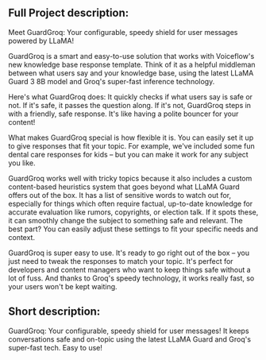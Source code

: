 ## Full Project description:
Meet GuardGroq: Your configurable, speedy shield for user messages powered by LLaMA!

GuardGroq is a smart and easy-to-use solution that works with Voiceflow's new knowledge base response template. Think of it as a helpful middleman between what users say and your knowledge base, using the latest LLaMA Guard 3 8B model and Groq's super-fast inference technology.

Here's what GuardGroq does: It quickly checks if what users say is safe or not. If it's safe, it passes the question along. If it's not, GuardGroq steps in with a friendly, safe response. It's like having a polite bouncer for your content!

What makes GuardGroq special is how flexible it is. You can easily set it up to give responses that fit your topic. For example, we've included some fun dental care responses for kids – but you can make it work for any subject you like.

GuardGroq works well with tricky topics because it also includes a custom content-based heuristics system that goes beyond what LLaMA Guard offers out of the box. It has a list of sensitive words to watch out for, especially for things which often require factual, up-to-date knowledge for accurate evaluation like rumors, copyrights, or election talk. If it spots these, it can smoothly change the subject to something safe and relevant. The best part? You can easily adjust these settings to fit your specific needs and context.

GuardGroq is super easy to use. It's ready to go right out of the box – you just need to tweak the responses to match your topic. It's perfect for developers and content managers who want to keep things safe without a lot of fuss. And thanks to Groq's speedy technology, it works really fast, so your users won't be kept waiting.

## Short description:
GuardGroq: Your configurable, speedy shield for user messages! It keeps conversations safe and on-topic using the latest LLaMA Guard and Groq's super-fast tech. Easy to use!

